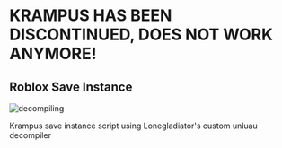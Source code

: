 # KRAMPUS HAS BEEN DISCONTINUED, DOES NOT WORK ANYMORE!

## Roblox Save Instance
![decompiling](https://github.com/RealBeemo/SaveInstance/assets/163490165/19aafaae-03a0-40e3-ae2a-73f088ef4126)

Krampus save instance script using Lonegladiator's custom unluau decompiler
